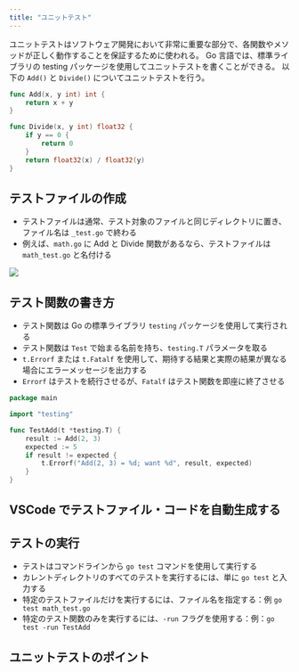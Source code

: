 ```yaml
---
title: "ユニットテスト"
---
```


ユニットテストはソフトウェア開発において非常に重要な部分で、各関数やメソッドが正しく動作することを保証するために使われる。
Go 言語では、標準ライブラリの testing パッケージを使用してユニットテストを書くことができる。
以下の `Add()` と `Divide()` についてユニットテストを行う。

```go
func Add(x, y int) int {
	return x + y
}

func Divide(x, y int) float32 {
	if y == 0 {
		return 0
	}
	return float32(x) / float32(y)
}
```

## テストファイルの作成

- テストファイルは通常、テスト対象のファイルと同じディレクトリに置き、ファイル名は `_test.go` で終わる
- 例えば、`math.go` に Add と Divide 関数があるなら、テストファイルは `math_test.go` と名付ける

![](https://storage.googleapis.com/zenn-user-upload/0c4c581f63b8-20231210.png)

## テスト関数の書き方

- テスト関数は Go の標準ライブラリ `testing` パッケージを使用して実行される
- テスト関数は `Test` で始まる名前を持ち、`testing.T` パラメータを取る
- `t.Errorf` または `t.Fatalf` を使用して、期待する結果と実際の結果が異なる場合にエラーメッセージを出力する
- `Errorf` はテストを続行させるが、`Fatalf` はテスト関数を即座に終了させる

```go
package main

import "testing"

func TestAdd(t *testing.T) {
    result := Add(2, 3)
    expected := 5
    if result != expected {
        t.Errorf("Add(2, 3) = %d; want %d", result, expected)
    }
}
```

## VSCode でテストファイル・コードを自動生成する

## テストの実行

- テストはコマンドラインから `go test` コマンドを使用して実行する
- カレントディレクトリのすべてのテストを実行するには、単に `go test` と入力する
- 特定のテストファイルだけを実行するには、ファイル名を指定する：例 `go test math_test.go`
- 特定のテスト関数のみを実行するには、`-run` フラグを使用する：例：`go test -run TestAdd`

## ユニットテストのポイント
